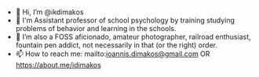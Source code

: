 - 👋 Hi, I’m @ikdimakos
- 👀 I'm Assistant professor of school psychology by training studying problems of behavior and learning in the schools. 
- 🌱 I’m also a FOSS aficionado, amateur photographer, railroad enthusiast, fountain pen addict, not necessarily in that (or the right) order.
- 📫 How to reach me: mailto:ioannis.dimakos@gmail.com OR https://about.me/idimakos

<!---
ikdimakos/ikdimakos is a ✨ special ✨ repository because its `README.md` (this file) appears on your GitHub profile.
You can click the Preview link to take a look at your changes.
--->
